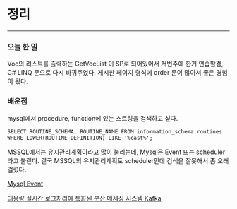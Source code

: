 # 정리
---
### 오늘 한 일
Voc의 리스트를 출력하는 GetVocList 이 SP로 되어있어서 저번주에 한거 연습할겸,
C# LINQ 문으로 다시 바꿔주었다. 게시판 페이지 형식에 order 문이 많아서 좋은 경험이 됬다.

### 배운점
mysql에서 procedure, function에 있는 스트링을 검색하고 싶다.

```SELECT ROUTINE_SCHEMA, ROUTINE_NAME FROM information_schema.routines WHERE LOWER(ROUTINE_DEFINITION) LIKE '%cast%';```

MSSQL에서는 유지관리계획이라고 많이 불리는데, Mysql은 Event 또는 scheduler라고 불린다. 결국 MSSQL의 유지관리계획도 scheduler인데 검색을 잘못해서 좀 오래걸렸다.

[Mysql Event](http://bizadmin.tistory.com/entry/MySQL-Event-%ED%99%95%EC%9D%B8%ED%95%98%EA%B8%B0)


[대용량 실시간 로그처리에 특화된 분산 메세징 시스템 Kafka](http://epicdevs.com/17)
